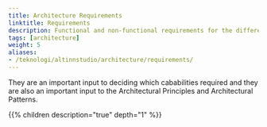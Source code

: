 ```yaml
---
title: Architecture Requirements
linktitle: Requirements
description: Functional and non-functional requirements for the different solutions has been important to shape the architecture.
tags: [architecture]
weight: 5
aliases:
- /teknologi/altinnstudio/architecture/requirements/
---
```


They are an important input to deciding which cababilities required and they are also an important input to the Architectural Principles and Architectural Patterns. 

{{% children description="true" depth="1" %}}
